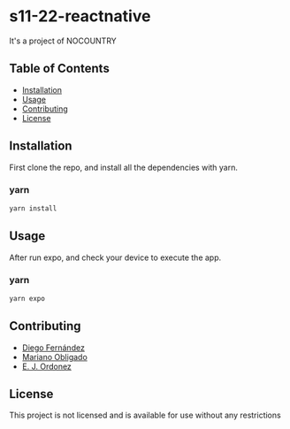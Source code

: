 # s11-22-reactnative

It's a project of NOCOUNTRY

## Table of Contents

- [Installation](#installation)
- [Usage](#usage)
- [Contributing](#contributing)
- [License](#license)

## Installation

First clone the repo, and install all the dependencies with yarn.

### yarn

```sh
yarn install
```

## Usage

After run expo, and check your device to execute the app.

### yarn

```sh
yarn expo
```

## Contributing

- [Diego Fernández](https://github.com/Diego-Fdez)
- [Mariano Obligado](https://github.com/obli137)
- [E. J. Ordonez](https://github.com/r4zu)

## License

This project is not licensed and is available for use without any restrictions
